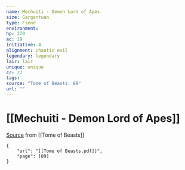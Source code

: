 ```yaml
---
name: Mechuiti - Demon Lord of Apes
size: Gargantuan
type: Fiend
environment: 
hp: 370
ac: 19
initiative: 4
alignment: chaotic evil
legendary: legendary
lair: lair
unique: unique
cr: 27
tags: 
source: "Tome of Beasts: 89"
url: ""
---
```

# [[Mechuiti - Demon Lord of Apes]]

[Source](zotero://open-pdf/library/items/ULEQWHJM?page=89) from [[Tome of Beasts]]

```pdf
{
	"url": "[[Tome of Beasts.pdf]]",
	"page": [89]
}
```

